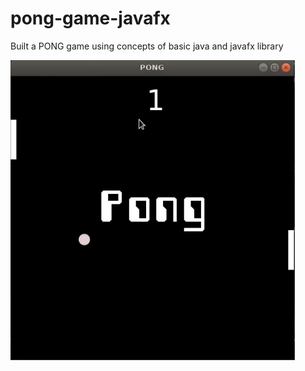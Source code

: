 # pong-game-javafx
Built a PONG game using concepts of basic java and javafx library 

![alt text](/screen-2.png?raw=true)
